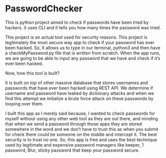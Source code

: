 # PasswordChecker
This is python project aimed to check if passwords have been tried by hackers. it uses CLI and it tells you how many times the password was tried.  

This project is an actual tool used for security reasons. This project is legitimately the most secure way app to check if your password has ever been hacked. So, it allows us to type in our terminal, python3 and then have a checkMyPassword.py file that is written from scratch. When the app runs, we are going to be able to input any password that we have and check if it’s ever been hacked.

Now, how this tool is built?

It is built on top of other massive database that stores usernames and passwords that have ever been hacked using REST API. We determine if username and password have leaked by dictionary attacks and when we find this attempt we initialize a brute force attack on these passwords by looping over them.

I built this app as I merely said because, I wanted to check passwords for myself without using any other web tool as they are out there, and minding that when we send a password through those apps they are stored somewhere in the word and we don’t have to trust this as when you submit for check there could be someone on the middle and intercept it. The best security is to trust no one.
So, this app is free and uses the best technique used by legitimate and expensive password managers like keeper, 1 password, Blur, sticky password that keep your password secure.

